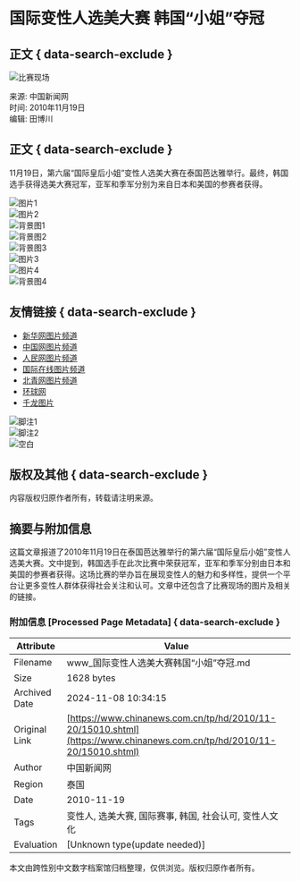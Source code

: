 # 国际变性人选美大赛 韩国“小姐”夺冠

## 正文 { data-search-exclude }


![比赛现场](http://i8.chinanews.com/special/wide_c/01.jpg)

来源: 中国新闻网  
时间: 2010年11月19日  
编辑: 田博川  

## 正文 { data-search-exclude }

11月19日，第六届“国际皇后小姐”变性人选美大赛在泰国芭达雅举行。最终，韩国选手获得选美大赛冠军，亚军和季军分别为来自日本和美国的参赛者获得。

![图片1](http://i5.chinanews.com/photo/hd_img/k03-01.gif)  
![图片2](http://i5.chinanews.com/photo/hd_img/k03-02.gif)  
![背景图1](http://i5.chinanews.com/photo/hd_img/k03-bg01.gif)  
![背景图2](http://i5.chinanews.com/photo/hd_img/k03-bg04.gif)  
![背景图3](http://i5.chinanews.com/photo/hd_img/k03-bg02.gif)  
![图片3](http://i5.chinanews.com/photo/hd_img/k03-04.gif)  
![图片4](http://i5.chinanews.com/photo/hd_img/k03-03.gif)  
![背景图4](http://i5.chinanews.com/photo/hd_img/k03-bg03.gif)  

## 友情链接 { data-search-exclude }

- [新华网图片频道](http://www.xinhuanet.com/photo/)  
- [中国网图片频道](http://www.china.com.cn/photo/node_6183095.htm)  
- [人民网图片频道](http://www.people.com.cn)  
- [国际在线图片频道](http://www.cri.cn/photo/index.htm)  
- [北青网图片频道](http://www.ynet.com)  
- [环球网](http://www.huanqiu.com)  
- [千龙图片](http://www.qianlong.com)  

![脚注1](http://i3.chinanews.com/photo/special_img2009/yqlj1.gif)  
![脚注2](http://i3.chinanews.com/photo/special_img2009/yqlj2.gif)  
![空白](http://i6.chinanews.com/photo/special_img2009/blank.gif)  

## 版权及其他 { data-search-exclude }

内容版权归原作者所有，转载请注明来源。

## 摘要与附加信息

<!-- tcd_abstract -->
这篇文章报道了2010年11月19日在泰国芭达雅举行的第六届“国际皇后小姐”变性人选美大赛。文中提到，韩国选手在此次比赛中荣获冠军，亚军和季军分别由日本和美国的参赛者获得。这场比赛的举办旨在展现变性人的魅力和多样性，提供一个平台让更多变性人群体获得社会关注和认可。文章中还包含了比赛现场的图片及相关的链接。
<!-- tcd_abstract_end -->

### 附加信息 [Processed Page Metadata] { data-search-exclude }

| Attribute       | Value                                  |
|-----------------|----------------------------------------|
| Filename        | www_国际变性人选美大赛韩国“小姐”夺冠.md                             |
| Size            | 1628 bytes                           |
| Archived Date   | 2024-11-08 10:34:15                             |
| Original Link   | [https://www.chinanews.com.cn/tp/hd/2010/11-20/15010.shtml](https://www.chinanews.com.cn/tp/hd/2010/11-20/15010.shtml)                       |
| Author          | 中国新闻网                               |
| Region          | 泰国                               |
| Date            | 2010-11-19                                 |
| Tags            | 变性人, 选美大赛, 国际赛事, 韩国, 社会认可, 变性人文化                                 |
| Evaluation            | [Unknown type(update needed)]                                 |
<!-- tcd_table_end -->

本文由跨性别中文数字档案馆归档整理，仅供浏览。版权归原作者所有。
